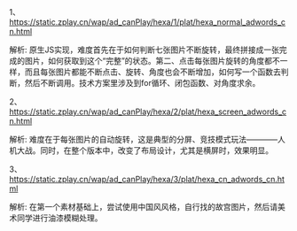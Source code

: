 1、https://static.zplay.cn/wap/ad_canPlay/hexa/1/plat/hexa_normal_adwords_cn.html

解析: 原生JS实现，难度首先在于如何判断七张图片不断旋转，最终拼接成一张完成的图片，如何获取到这个“完整”的状态。第二、点击每张图片旋转的角度都不一样，而且每张图片都能不断点击、旋转、角度也会不断增加，如何写一个函数去判断，然后不断调用。技术方案里涉及到for循环、闭包函数、对角度求余。

2、https://static.zplay.cn/wap/ad_canPlay/hexa/2/plat/hexa_screen_adwords_cn.html

解析: 难度在于每张图片的自动旋转，这是典型的分屏、竞技模式玩法————人机大战。同时，在整个版本中，改变了布局设计，尤其是横屏时，效果明显。

3、https://static.zplay.cn/wap/ad_canPlay/hexa/3/plat/hexa_cn_adwords_cn.html

解析: 在第一个素材基础上，尝试使用中国风风格，自行找的故宫图片，然后请美术同学进行油漆模糊处理。
